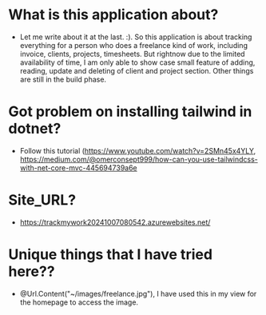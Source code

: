# What is this application about?
- Let me write about it at the last. :). So this application is about tracking everything for a person who does a freelance kind of work, including invoice, clients, projects, timesheets. But rightnow due to the limited availability of time, I am only able to show case small feature of adding, reading, update and deleting of client and project section. Other things are still in the build phase.

# Got problem on installing tailwind in dotnet?
 - Follow this tutorial (https://www.youtube.com/watch?v=2SMn45x4YLY, https://medium.com/@omerconsept999/how-can-you-use-tailwindcss-with-net-core-mvc-445694739a6e 

# Site_URL?
- https://trackmywork20241007080542.azurewebsites.net/

# Unique things that I have tried here??
- @Url.Content("~/images/freelance.jpg"), I have used this in my view for the homepage to access the image.